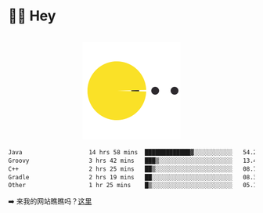 
# 👋🏻 Hey
<div align="center">
	<br>
	<img src="https://raw.githubusercontent.com/Aniket965/Aniket965/master/pacman.svg?sanitize=true" width="200" height="200">
	<br>
</div>

<!--START_SECTION:waka-->

```txt
Java                   14 hrs 58 mins  █████████████▓░░░░░░░░░░░   54.22 %
Groovy                 3 hrs 42 mins   ███▒░░░░░░░░░░░░░░░░░░░░░   13.41 %
C++                    2 hrs 25 mins   ██▒░░░░░░░░░░░░░░░░░░░░░░   08.79 %
Gradle                 2 hrs 19 mins   ██░░░░░░░░░░░░░░░░░░░░░░░   08.39 %
Other                  1 hr 25 mins    █▒░░░░░░░░░░░░░░░░░░░░░░░   05.19 %
```

<!--END_SECTION:waka-->

 ➡️  来我的网站瞧瞧吗？[这里](https://www.shaolongfei.com)
